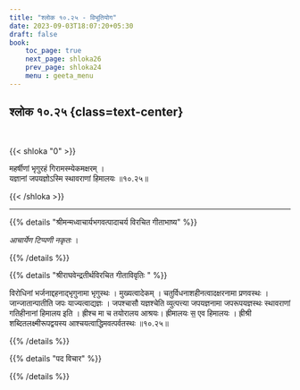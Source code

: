 ```yaml
---
title: "श्लोक १०.२५ - विभूतियोग"
date: 2023-09-03T18:07:20+05:30
draft: false
book:
    toc_page: true
    next_page: shloka26
    prev_page: shloka24
    menu : geeta_menu
---
```




## श्लोक १०.२५ {class=text-center}

<br/>

{{< shloka  "0"  >}}

महर्षीणां भृगुरहं गिरामस्म्येकमक्षरम् ।  
यज्ञानां जपयज्ञोऽस्मि स्थावराणां हिमालयः ॥१०.२५॥  

{{< /shloka >}}

---


{{% details "श्रीमन्मध्वाचार्यभगवत्पादाचर्य विरचित  गीताभाष्य" %}}

*आचार्येण टिप्पणी नकृतः* ।

{{% /details %}}



{{% details "श्रीराघवेन्द्रतीर्थविरचित गीताविवृतिः " %}}

विरोधिनां भर्जनाद्दहनाद्भृगुनामा भृगुस्थः । 
मुख्यत्वादेकम्‌ । चतुर्विधनाशहीनत्वादक्षरनामा 
प्रणवस्थः । जान्जातान्पातीति जपः
याज्यत्वाद्यज्ञः । जपश्चासौ यज्ञश्चेति व्युत्पत्त्या 
जपयज्ञनामा जपरूपयज्ञस्थः 
स्थावराणां गतिहीनानां हिमालय इति । ह्रीश्च मा च तयोरालय
आश्रयः। ह्रीमालयः स॒ एव हिमालयः । ह्रीश्री 
शब्दितलक्ष्मीरूपद्वयस्य
आश्चयत्वाद्धिमवत्पर्वतस्थः ॥१०.२५॥

{{% /details %}}



{{% details "पद विचार" %}}


{{% /details %}}

